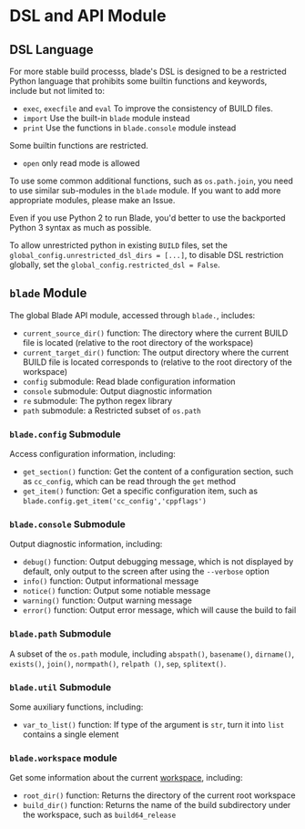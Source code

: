 # DSL and API Module

## DSL Language

For more stable build processs, blade's DSL is designed to be a restricted Python language that prohibits some builtin
functions and keywords, include but not limited to:

- `exec`, `execfile` and `eval` To improve the consistency of BUILD files.
- `import` Use the built-in `blade` module instead
- `print` Use the functions in `blade.console` module instead

Some builtin functions are restricted.
- `open` only read mode is allowed

To use some common additional functions, such as `os.path.join`, you need to use similar sub-modules in the `blade` module.
If you want to add more appropriate modules, please make an Issue.

Even if you use Python 2 to run Blade, you'd better to use the backported Python 3 syntax as much as possible.

To allow unrestricted python in existing `BUILD` files, set the `global_config.unrestricted_dsl_dirs = [...]`,
to disable DSL restriction globally, set the `global_config.restricted_dsl = False`.

## `blade` Module

The global Blade API module, accessed through `blade.`, includes:

- `current_source_dir()` function: The directory where the current BUILD file is located (relative to the root directory of the workspace)
- `current_target_dir()` function: The output directory where the current BUILD file is located corresponds to (relative to the root directory of the workspace)
- `config` submodule: Read blade configuration information
- `console` submodule: Output diagnostic information
- `re` submodule: The python regex library
- `path` submodule: a Restricted subset of `os.path`

### `blade.config` Submodule

Access configuration information, including:

- `get_section()` function: Get the content of a configuration section, such as `cc_config`, which can be read through the `get` method
- `get_item()` function: Get a specific configuration item, such as `blade.config.get_item('cc_config','cppflags')`

### `blade.console` Submodule

Output diagnostic information, including:

- `debug()` function: Output debugging message, which is not displayed by default, only output to the screen after using the `--verbose` option
- `info()` function: Output informational message
- `notice()` function: Output some notiable message
- `warning()` function: Output warning message
- `error()` function: Output error message, which will cause the build to fail

### `blade.path` Submodule

A subset of the `os.path` module, including `abspath()`, `basename()`, `dirname()`, `exists()`, `join()`, `normpath()`, `relpath ()`, `sep`, `splitext()`.

### `blade.util` Submodule

Some auxiliary functions, including:

- `var_to_list()` function: If type of the argument is `str`, turn it into `list` contains a single element

### `blade.workspace` module

Get some information about the current [workspace](workspace.md), including:

- `root_dir()` function: Returns the directory of the current root workspace
- `build_dir()` function: Returns the name of the build subdirectory under the workspace, such as `build64_release`
